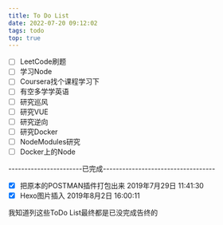 ```yaml
---
title: To Do List
date: 2022-07-20 09:12:02
tags: todo
top: true
---
```


- [ ] LeetCode刷题
- [ ] 学习Node
- [ ] Coursera找个课程学习下
- [ ] 有空多学学英语
- [ ] 研究巡风
- [ ] 研究VUE
- [ ] 研究逆向
- [ ] 研究Docker
- [ ] NodeModules研究
- [ ] Docker上的Node

-----------------------已完成-----------------------------------
- [x] 把原本的POSTMAN插件打包出来  2019年7月29日 11:41:30
- [x] Hexo图片插入 2019年8月2日 16:00:11

我知道列这些ToDo List最终都是已没完成告终的

